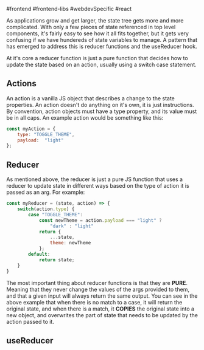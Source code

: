 #frontend #frontend-libs #webdevSpecific #react 

As applications grow and get larger, the state tree gets more and more complicated. With only a few pieces of state referenced in top level components, it's fairly easy to see how it all fits together, but it gets very confusing if we have hundereds of state variables to manage. A pattern that has emerged to address this is reducer functions and the useReducer hook.

At it's core a reducer function is just a pure function that decides how to update the state based on an action, usually using a switch case statement. 

## Actions
An action is a vanilla JS object that describes a change to the state properties. An action doesn't do anything on it's own, it is just instructions. By convention, action objects must have a type property, and its value must be in all caps. An example action would be something like this:
```jsx
const myAction = {
	type: "TOGGLE_THEME",
	payload:  "light"
};
```

## Reducer
As mentioned above, the reducer is just a pure JS function that uses a reducer to update state in different ways based on the type of action it is passed as an arg. For example:
```jsx
const myReducer = (state, action) => {
	switch(action.type) {
		case "TOGGLE_THEME":
			const newTheme = action.payload === "light" ?
				"dark" : "light"
			return {
				...state,
				theme: newTheme
			};
		default:
			return state;
	}
}
```
The most important thing about reducer functions is that they are **PURE**. Meaning that they never change the values of the args provided to them, and that a given input will always return the same output. You can see in the above example that when there is no match to a case, it will return the original state, and when there is a match, it **COPIES** the original state into a new object, and overwrites the part of state that needs to be updated by the action passed to it.

## useReducer
